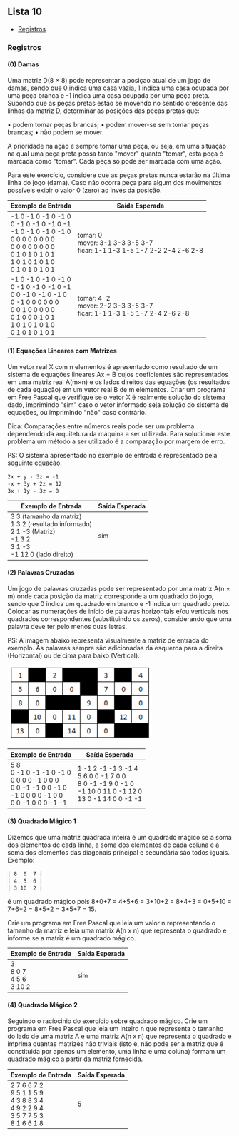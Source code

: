 ## Lista 10

* [Registros](#Registros)

### Registros

#### (0) Damas
Uma matriz D(8 × 8) pode representar a posiçao atual de um jogo de damas, sendo que 0 indica uma casa vazia, 1 indica uma casa ocupada por uma peça branca e -1 indica uma casa ocupada por uma peça preta. Supondo que as peças pretas estão se movendo no sentido crescente das linhas da matriz D, determinar as posições das peças pretas que:

• podem tomar peças brancas;
• podem mover-se sem tomar peças brancas;
• não podem se mover.

A prioridade na ação é sempre tomar uma peça, ou seja, em uma situação na qual uma peça preta possa tanto "mover" quanto "tomar", esta peça é marcada como "tomar". Cada peça só pode ser marcada com uma ação.

Para este exercício, considere que as peças pretas nunca estarão na última linha do jogo (dama). Caso não ocorra peça para algum dos movimentos possíveis exibir o valor 0 (zero) ao invés da posição.

|Exemplo de Entrada|Saída Esperada|
|----------------|------------|
|-1  0 -1  0 -1  0 -1  0<br> 0 -1  0 -1  0 -1  0 -1<br>-1  0 -1  0 -1  0 -1  0<br>0 0 0 0 0 0 0 0<br>0 0 0 0 0 0 0 0<br>0 1 0 1 0 1 0 1<br>1 0 1 0 1 0 1 0<br>0 1 0 1 0 1 0 1|tomar: 0<br>mover: 3-1 3-3 3-5 3-7<br>ficar: 1-1 1-3 1-5 1-7 2-2 2-4 2-6 2-8|
|-1 0 -1 0 -1 0 -1 0<br>0 -1 0 -1 0 -1 0 -1<br>0 0 -1 0 -1 0 -1 0<br>0 -1 0 0 0 0 0 0<br>0 0 1 0 0 0 0 0<br>0 1 0 0 0 1 0 1<br>1 0 1 0 1 0 1 0<br>0 1 0 1 0 1 0 1|tomar: 4-2<br>mover: 2-2 3-3 3-5 3-7<br>ficar: 1-1 1-3 1-5 1-7 2-4 2-6 2-8|

#### (1) Equações Lineares com Matrizes
Um vetor real X com n elementos é apresentado como resultado de um sistema de equações lineares Ax = B cujos coeficientes são representados em uma matriz real A(m×n) e os lados direitos das equações (os resultados de cada equação) em um vetor real B de m elementos. Criar um programa em Free Pascal que verifique se o vetor X é realmente solução do sistema dado, imprimindo "sim" caso o vetor informado seja solução do sistema de equações, ou imprimindo "não" caso contrário.

Dica: Comparações entre números reais pode ser um problema dependendo da arquitetura da máquina a ser utilizada. Para solucionar este problema um método a ser utilizado é a comparação por margem de erro.

PS: O sistema apresentado no exemplo de entrada é representado pela seguinte equação. 

```
2x + y - 3z = -1
-x + 3y + 2z = 12
3x + 1y - 3z = 0
```

|Exemplo de Entrada|Saída Esperada|
|----------------|------------|
|3 3 (tamanho da matriz)<br>1 3 2 (resultado informado)<br>2 1 -3 (Matriz)<br>-1 3 2<br>3 1 -3<br>-1 12 0 (lado direito)|sim|

#### (2) Palavras Cruzadas
Um jogo de palavras cruzadas pode ser representado por uma matriz A(n × m) onde cada posição da matriz corresponde a um quadrado do jogo, sendo que 0 indica um quadrado em branco e -1 indica um quadrado preto. Colocar as numerações de início de palavras horizontais e/ou verticais nos quadrados correspondentes (substituindo os zeros), considerando que uma palavra deve ter pelo menos duas letras.

PS: A imagem abaixo representa visualmente a matriz de entrada do exemplo. As palavras sempre são adicionadas da esquerda para a direita (Horizontal) ou de cima para baixo (Vertical). 

![imagem](imgs/palavras-cruzadas.png)

|Exemplo de Entrada|Saída Esperada|
|----------------|------------|
|5 8<br>0 -1 0 -1 -1 0 -1 0<br>0 0 0 0 -1 0 0 0<br>0 0 -1 -1 0 0 -1 0<br>-1 0 0 0 0 -1 0 0<br>0 0 -1 0 0 0 -1 -1|1 -1 2 -1 -1 3 -1 4<br>5 6 0 0 -1 7 0 0<br>8 0 -1 -1 9 0 -1 0<br>-1 10 0 11 0 -1 12 0<br>13 0 -1 14 0 0 -1 -1|

#### (3) Quadrado Mágico 1
Dizemos que uma matriz quadrada inteira é um quadrado mágico se a soma dos elementos de cada linha, a soma dos elementos de cada coluna e a soma dos elementos das diagonais principal e secundária são todos iguais. Exemplo:

```
| 8  0  7 |
| 4  5  6 |
| 3 10  2 |
```
é um quadrado mágico pois 8+0+7 = 4+5+6 = 3+10+2 = 8+4+3 = 0+5+10 = 7+6+2 = 8+5+2 = 3+5+7 = 15.

Crie um programa em Free Pascal que leia um valor n representando o tamanho da matriz e leia uma matrix A(n x n) que representa o quadrado e informe se a matriz é um quadrado mágico.

|Exemplo de Entrada|Saída Esperada|
|----------------|------------|
|3<br>8 0 7<br>4 5 6<br>3 10 2|sim|

#### (4) Quadrado Mágico 2
Seguindo o racíocinio do exercício sobre quadrado mágico. Crie um programa em Free Pascal que leia um inteiro n que representa o tamanho do lado de uma matriz A e uma matriz A(n x n) que representa o quadrado e imprima quantas matrizes não triviais (isto é, não pode ser a matriz que é constituida por apenas um elemento, uma linha e uma coluna) formam um quadrado mágico a partir da matriz fornecida.


|Exemplo de Entrada|Saída Esperada|
|----------------|------------|
|2 7 6 6 7 2<br>9 5 1 1 5 9<br>4 3 8 8 3 4<br>4 9 2 2 9 4<br>3 5 7 7 5 3<br>8 1 6 6 1 8|5|
